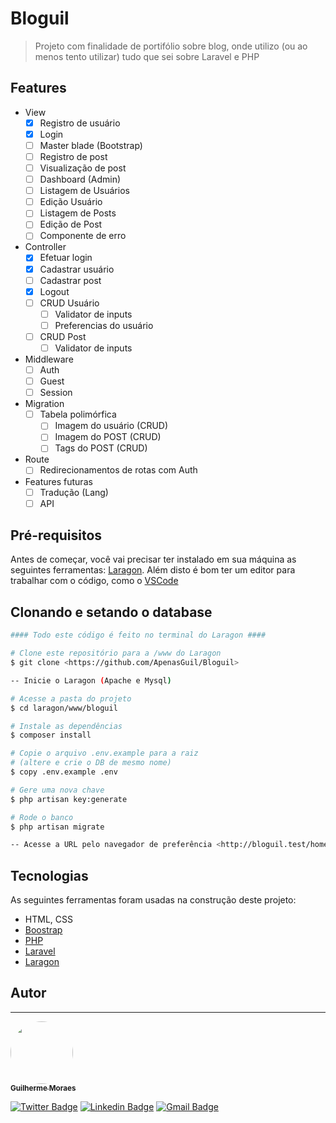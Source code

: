 # Bloguil

> Projeto com finalidade de portifólio sobre blog, onde utilizo (ou ao menos tento utilizar) tudo que sei sobre Laravel e PHP

## Features

- View
  - [x] Registro de usuário
  - [x] Login
  - [ ] Master blade (Bootstrap)
  - [ ] Registro de post
  - [ ] Visualização de post
  - [ ] Dashboard (Admin)
  - [ ] Listagem de Usuários
  - [ ] Edição Usuário
  - [ ] Listagem de Posts
  - [ ] Edição de Post
  - [ ] Componente de erro
- Controller
  - [x] Efetuar login
  - [x] Cadastrar usuário
  - [ ] Cadastrar post
  - [x] Logout
  - [ ] CRUD Usuário
    - [ ] Validator de inputs
    - [ ] Preferencias do usuário
  - [ ] CRUD Post
    - [ ] Validator de inputs
- Middleware
  - [ ] Auth
  - [ ] Guest
  - [ ] Session
- Migration
  - [ ] Tabela polimórfica
    - [ ] Imagem do usuário (CRUD)
    - [ ] Imagem do POST (CRUD)
    - [ ] Tags do POST (CRUD)
- Route
  - [ ] Redirecionamentos de rotas com Auth
- Features futuras
  - [ ] Tradução (Lang)
  - [ ] API

## Pré-requisitos

Antes de começar, você vai precisar ter instalado em sua máquina as seguintes ferramentas: [Laragon](https://laragon.org). 
Além disto é bom ter um editor para trabalhar com o código, como o [VSCode](https://code.visualstudio.com/)

## Clonando e setando o database

```bash
#### Todo este código é feito no terminal do Laragon ####

# Clone este repositório para a /www do Laragon
$ git clone <https://github.com/ApenasGuil/Bloguil>

-- Inicie o Laragon (Apache e Mysql)

# Acesse a pasta do projeto
$ cd laragon/www/bloguil

# Instale as dependências
$ composer install

# Copie o arquivo .env.example para a raiz
# (altere e crie o DB de mesmo nome)
$ copy .env.example .env

# Gere uma nova chave
$ php artisan key:generate

# Rode o banco
$ php artisan migrate

-- Acesse a URL pelo navegador de preferência <http://bloguil.test/home>
```

## Tecnologias

As seguintes ferramentas foram usadas na construção deste projeto:

- HTML, CSS
- [Boostrap](https://getbootstrap.com)
- [PHP](https://www.php.net)
- [Laravel](https://laravel.com)
- [Laragon](https://laragon.org)

## Autor
---

<a href="https://blog.rocketseat.com.br/author/thiago/">
 <img style="border-radius: 50%;" src="https://avatars.githubusercontent.com/u/51236956?s=400&u=6ed8aca705bb79fe3d1466727d766a87da3a77a9&v=4" width="100px;" alt=""/>
 <br />
 <sub><b>Guilherme Moraes</b></sub></a> <a href="https://github.com/ApenasGuil" title="Twitter"></a>

[![Twitter Badge](https://img.shields.io/badge/-@apenasguil-1ca0f1?style=flat-square&labelColor=1ca0f1&logo=twitter&logoColor=white&link=https://twitter.com/apenasguil)](https://twitter.com/apenasguil) [![Linkedin Badge](https://img.shields.io/badge/-Guilherme-blue?style=flat-square&logo=Linkedin&logoColor=white&link=https://www.linkedin.com/in/guilmoraes/)](https://www.linkedin.com/in/guilmoraes/) [![Gmail Badge](https://img.shields.io/badge/-guilhermemoraes.dev@gmail.com-c14438?style=flat-square&logo=Gmail&logoColor=white&link=mailto:guilhermemoraes.dev@gmail.com)](mailto:guilhermemoraes.dev@gmail.com)